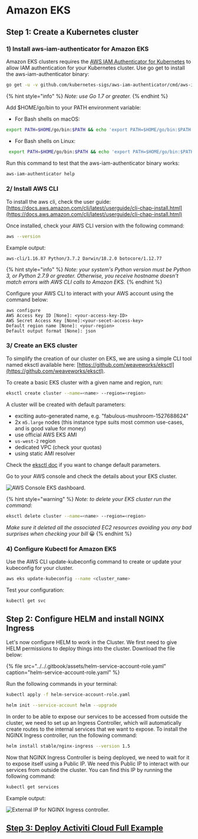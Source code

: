 # Amazon EKS

## Step 1: Create a Kubernetes cluster

### 1\) Install aws-iam-authenticator for Amazon EKS

Amazon EKS clusters requires the [AWS IAM Authenticator for Kubernetes](https://github.com/kubernetes-sigs/aws-iam-authenticator) to allow IAM authentication for your Kubernetes cluster. Use go get to install the aws-iam-authenticator binary:

```bash
go get -u -v github.com/kubernetes-sigs/aws-iam-authenticator/cmd/aws-iam-authenticator
```

{% hint style="info" %}
_Note: use Go 1.7 or greater._
{% endhint %}

Add $HOME/go/bin to your PATH environment variable:

* For Bash shells on macOS:

```bash
export PATH=$HOME/go/bin:$PATH && echo 'export PATH=$HOME/go/bin:$PATH' >> ~/.bash_profile
```

* For Bash shells on Linux:

```bash
 export PATH=$HOME/go/bin:$PATH && echo 'export PATH=$HOME/go/bin:$PATH' >> ~/.bashrc
```

Run this command to test that the aws-iam-authenticator binary works:

```bash
aws-iam-authenticator help
```

### **2/ Install AWS CLI**

To install the aws cli, check the user guide: [https://docs.aws.amazon.com/cli/latest/userguide/cli-chap-install.html](https://docs.aws.amazon.com/cli/latest/userguide/cli-chap-install.html)

Once installed, check your AWS CLI version with the following command:

```bash
aws --version
```

Example output:

```text
aws-cli/1.16.87 Python/3.7.2 Darwin/18.2.0 botocore/1.12.77
```

{% hint style="info" %}
_Note: your system's Python version must be Python 3, or Python 2.7.9 or greater. Otherwise, you receive hostname doesn't match errors with AWS CLI calls to Amazon EKS._
{% endhint %}

Configure your AWS CLI to interact with your AWS account using the command below:

```text
aws configure
AWS Access Key ID [None]: <your-access-key-ID>
AWS Secret Access Key [None]:<your-secet-access-key>
Default region name [None]: <your-region>
Default output format [None]: json
```

### 3/ Create an EKS cluster

To simplify the creation of our cluster on EKS, we are using a simple CLI tool named eksctl available here: [https://github.com/weaveworks/eksctl](https://github.com/weaveworks/eksctl).

To create a basic EKS cluster with a given name and region, run:

```bash
eksctl create cluster --name=<name> --region=<region>
```

A cluster will be created with default parameters:

* exciting auto-generated name, e.g. "fabulous-mushroom-1527688624"
* 2x `m5.large` nodes \(this instance type suits most common use-cases, and is good value for money\)
* use official AWS EKS AMI
* `us-west-2` region
* dedicated VPC \(check your quotas\)
* using static AMI resolver

Check the [eksctl doc](https://github.com/weaveworks/eksctl) if you want to change default parameters.

Go to your AWS console and check the details about your EKS cluster.

![AWS Console EKS dashboard.](https://lh4.googleusercontent.com/12kEk6ILvXG1RaVr-evgNwOeCzRAHaequODOj2a9iMC5Ahj53ZUrQvjbSl-Kx-sZLRXxbo0W1AsP9ES_VYwWAjgln0nIx7LYz5bjinmW-j-7BagbaTgKVYdRrcn9RGlpKtxp5jVH)

{% hint style="warning" %}
_Note: to delete your EKS cluster run the command:_

```bash
eksctl delete cluster --name=<name> --region=<region>
```

_Make sure it deleted all the associated EC2 resources avoiding you any bad surprises when checking your bill_ 😀
{% endhint %}

### **4\) Configure Kubectl for Amazon EKS**

Use the AWS CLI update-kubeconfig command to create or update your kubeconfig for your cluster.

```bash
aws eks update-kubeconfig --name <cluster_name>
```

Test your configuration:

```bash
kubectl get svc
```

## **Step 2: Configure HELM and install NGINX Ingress**

Let's now configure HELM to work in the Cluster. We first need to give HELM permissions to deploy things into the cluster. Download the file below:

{% file src="../../.gitbook/assets/helm-service-account-role.yaml" caption="helm-service-account-role.yaml" %}

Run the following commands in your terminal:

```bash
kubectl apply -f helm-service-account-role.yaml
```

```bash
helm init --service-account helm --upgrade
```

In order to be able to expose our services to be accessed from outside the cluster, we need to set up an Ingress Controller, which will automatically create routes to the internal services that we want to expose. To install the NGINX Ingress controller, run the following command:

```bash
helm install stable/nginx-ingress --version 1.5
```

Now that NGINX Ingress Controller is being deployed, we need to wait for it to expose itself using a Public IP. We need this Public IP to interact with our services from outside the cluster. You can find this IP by running the following command:

```bash
kubectl get services
```

Example output:

![External IP for NGINX Ingress controller.](../../.gitbook/assets/nginx-ingress-dns.png)

## [Step 3: Deploy Activiti Cloud Full Example](./#step-3-deploy-activiti-cloud-full-example)

